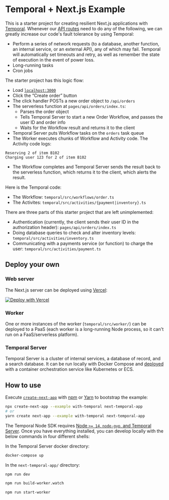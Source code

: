 # Temporal + Next.js Example

This is a starter project for creating resilient Next.js applications with [Temporal](https://temporal.io/). Whenever our [API routes](https://nextjs.org/docs/api-routes/introduction) need to do any of the following, we can greatly increase our code's fault tolerance by using Temporal:

- Perform a series of network requests (to a database, another function, an internal service, or an external API), any of which may fail. Temporal will automatically set timeouts and retry, as well as remember the state of execution in the event of power loss.
- Long-running tasks
- Cron jobs

The starter project has this logic flow:

- Load [`localhost:3000`](http://localhost:3000)
- Click the “Create order” button
- The click handler POSTs a new order object to `/api/orders`
- The serverless function at `pages/api/orders/index.ts`:
  - Parses the order object
  - Tells Temporal Server to start a new Order Workflow, and passes the user ID and order info
  - Waits for the Workflow result and returns it to the client
- Temporal Server puts Workflow tasks on the `orders` task queue
- The Worker executes chunks of Workflow and Activity code. The Activity code logs:

```
Reserving 2 of item B102
Charging user 123 for 2 of item B102
```

- The Workflow completes and Temporal Server sends the result back to the serverless function, which returns it to the client, which alerts the result.

Here is the Temporal code:

- The Workflow: `temporal/src/workflows/order.ts`
- The Activites: `temporal/src/activities/{payment|inventory}.ts`

There are three parts of this starter project that are left unimplemented:

- Authentication (currently, the client sends their user ID in the authorization header): `pages/api/orders/index.ts`
- Doing database queries to check and alter inventory levels: `temporal/src/activities/inventory.ts`
- Communicating with a payments service (or function) to charge the user: `temporal/src/activities/payment.ts`

## Deploy your own

### Web server

The Next.js server can be deployed using [Vercel](https://vercel.com?utm_source=github&utm_medium=readme&utm_campaign=next-example):

[![Deploy with Vercel](https://vercel.com/button)](https://vercel.com/new/git/external?repository-url=https://github.com/vercel/next.js/tree/canary/examples/with-temporal&project-name=with-temporal&repository-name=with-temporal)

### Worker

One or more instances of the worker (`temporal/src/worker/`) can be deployed to a PaaS (each worker is a long-running Node process, so it can't run on a FaaS/serverless platform).

### Temporal Server

Temporal Server is a cluster of internal services, a database of record, and a search database. It can be run locally with Docker Compose and [deployed](https://docs.temporal.io/docs/server/production-deployment) with a container orchestration service like Kubernetes or ECS.

## How to use

Execute [`create-next-app`](https://github.com/vercel/next.js/tree/canary/packages/create-next-app) with [npm](https://docs.npmjs.com/cli/init) or [Yarn](https://yarnpkg.com/lang/en/docs/cli/create/) to bootstrap the example:

```bash
npx create-next-app --example with-temporal next-temporal-app
# or
yarn create next-app --example with-temporal next-temporal-app
```

The Temporal Node SDK requires [Node `>= 14`, `node-gyp`, and Temporal Server](https://docs.temporal.io/docs/node/getting-started#step-0-prerequisites). Once you have everything installed, you can develop locally with the below commands in four different shells:

In the Temporal Server docker directory:

```bash
docker-compose up
```

In the `next-temporal-app/` directory:

```bash
npm run dev
```

```bash
npm run build-worker.watch
```

```bash
npm run start-worker
```
